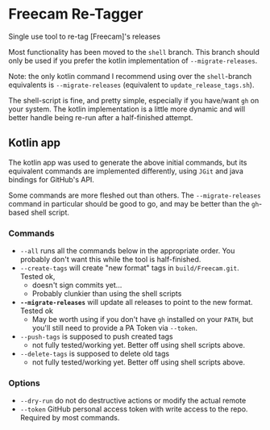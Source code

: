 # Freecam Re-Tagger

Single use tool to re-tag [Freecam]'s releases

Most functionality has been moved to the `shell` branch. This branch should only be used if you prefer the kotlin implementation of `--migrate-releases`.

Note: the only kotlin command I recommend using over the `shell`-branch equivalents is `--migrate-releases` (equivalent to `update_release_tags.sh`).

The shell-script is fine, and pretty simple, especially if you have/want `gh` on your system. The kotlin implementation is a little more dynamic
and will better handle being re-run after a half-finished attempt.

## Kotlin app

The kotlin app was used to generate the above initial commands, but its equivalent commands are implemented differently, using `JGit` and java bindings for GitHub's API.

Some commands are more fleshed out than others. The `--migrate-releases` command in particular should be good to go, and may be better than the `gh`-based shell script.

### Commands

- `--all` runs all the commands below in the appropriate order. You probably don't want this while the tool is half-finished.
- `--create-tags` will create "new format" tags in `build/Freecam.git`. Tested ok,
  - doesn't sign commits yet...
  - Probably clunkier than using the shell scripts
- **`--migrate-releases`** will update all releases to point to the new format. Tested ok
  - May be worth using if you don't have `gh` installed on your `PATH`, but you'll still need to provide a PA Token via `--token`.
- `--push-tags` is supposed to push created tags
  - not fully tested/working yet. Better off using shell scripts above.
- `--delete-tags` is supposed to delete old tags
  - not fully tested/working yet. Better off using shell scripts above.

### Options
- `--dry-run` do not do destructive actions or modify the actual remote
- `--token` GitHub personal access token with write access to the repo. Required by most commands.
